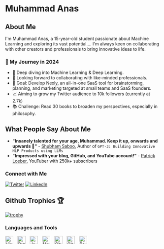 # Muhammad Anas

## About Me
I'm Muhammad Anas, a 15-year-old student passionate about Machine Learning and exploring its vast potential.... I'm always keen on collaborating with other creators and professionals to bring innovative ideas to life.
### 🌟 My Journey in 2024
- 🌱 Deep diving into Machine Learning & Deep Learning.
- 🤝 Looking forward to collaborating with like-minded professionals.
- 🚀 Goal: Develop Nexly, an all-in-one SaaS tool for brainstorming, planning, and marketing targeted at small teams and SaaS founders.
- 📈 Aiming to grow my Twitter audience to 10k followers (currently at 2.7k)
- 📚 Challenge: Read 30 books to broaden my perspectives, especially in philosophy.

## What People Say About Me
* **"Insanely talented for your age, Muhammad. Keep it up, onwards and upwards 🚀"** - [Shubham Saboo](https://twitter.com/Saboo_Shubham_/status/1571165600428466179), Author of `GPT-3: Building Innovative NLP Products using LLMs`
* **"Impressed with your blog, GitHub, and YouTube account!"** - [Patrick Loeber](https://twitter.com/python_engineer), YouTuber with 250k+ subscribers

### Connect with Me    

[![Twitter](https://img.icons8.com/color/48/000000/twitter--v1.png)](https://twitter.com/MuhammadAnas707)
[![LinkedIn](https://img.icons8.com/color/48/000000/linkedin.png)](https://www.linkedin.com/in/muhammadanas0716)


## Github Trophies 🏆

[![trophy](https://github-profile-trophy.vercel.app/?username=muhammadanas0716&margin-w=15&margin-h=15&theme=gruvbox)](https://github.com/ryo-ma/github-profile-trophy)

### Languages and Tools

<img alt="Visual Studio Code" width="26px" src="https://cdn.jsdelivr.net/gh/devicons/devicon/icons/vscode/vscode-original.svg" style="padding-right:10px;" />
<img alt="Python" width="26px" src="https://cdn.jsdelivr.net/gh/devicons/devicon/icons/python/python-original.svg" style="padding-right:10px;" />
<img alt="JavaScript" width="26px" src="https://cdn.jsdelivr.net/gh/devicons/devicon/icons/javascript/javascript-original.svg" style="padding-right:10px;" />
<img alt="MongoDB" width="26px" src="https://cdn.jsdelivr.net/gh/devicons/devicon/icons/mongodb/mongodb-original.svg" style="padding-right:10px;" />
<img alt="Git" width="26px" src="https://cdn.jsdelivr.net/gh/devicons/devicon/icons/git/git-original.svg" style="padding-right:10px;" />
<img alt="GitHub" width="26px" src="https://user-images.githubusercontent.com/3369400/139447912-e0f43f33-6d9f-45f8-be46-2df5bbc91289.png" style="padding-right:10px;" />
<img alt="Bash" width="26px" src="https://cdn.jsdelivr.net/gh/devicons/devicon/icons/bash/bash-original.svg" />
